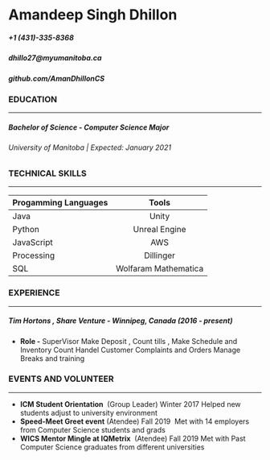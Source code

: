 # **Amandeep Singh Dhillon**
##### +1 (431)-335-8368
#####  __dhillo27@myumanitoba.ca__
##### __github.com/AmanDhillonCS__

### **EDUCATION** 
____
##### **Bachelor of Science - Computer Science Major**
###### University of Manitoba | Expected: January 2021

### **TECHNICAL SKILLS**
____
| Progamming Languages       | Tools           |   
| ------------- |:-------------:| 
| Java     | Unity |
| Python     | Unreal Engine     | 
| JavaScript | AWS      |   
| Processing | Dillinger      |    
| SQL |  Wolfaram Mathematica     |    
### **EXPERIENCE**
____
##### __Tim Hortons , Share Venture - Winnipeg, Canada (2016 - present)__
- __Role -__ SuperVisor 
 Make Deposit , Count tills , Make Schedule and Inventory Count
Handel Customer Complaints and Orders
Manage Breaks  and training

### **EVENTS AND VOLUNTEER**
____
- __ICM Student Orientation__ &nbsp;(Group Leader) Winter 2017 
Helped new students adjust to university environment 
- __Speed-Meet Greet event__ (Atendee) Fall 2019
&nbsp;Met with 14 employers from Computer Science students and grads
- __WICS Mentor Mingle at IQMetrix__ &nbsp;(Atendee) Fall 2019
Met with Past Computer Science graduates from different universities 
  








